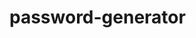 # password-generator

<!-- ASSIGNMENT DETAILS -->
<!-- This assignment is to create a randomly generated password for a user after asking them a series of prompts about what characters they would like to be in their password. The process begins when a button "Generate Password" is clicked.  -->

<!-- DEPLOYED SITE LINK -->
<!-- https://henderson2350.github.io/password-generator/ -->